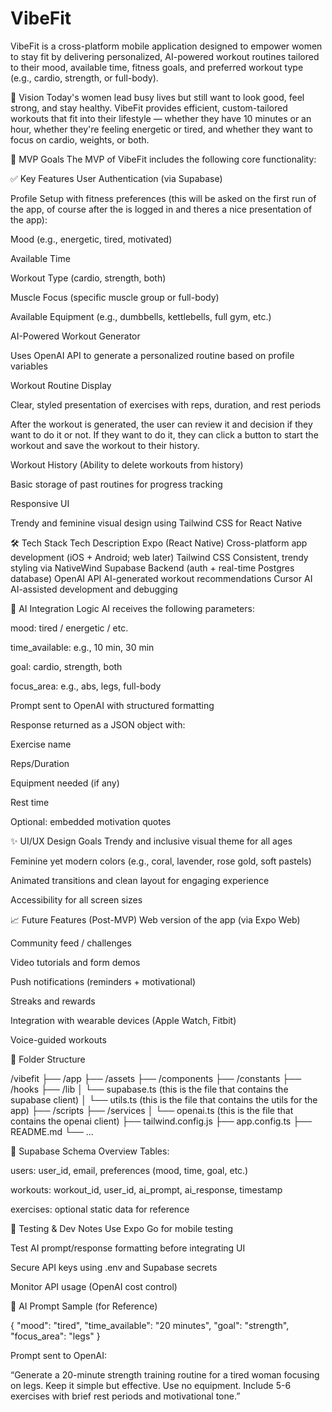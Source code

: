 # VibeFit

VibeFit is a cross-platform mobile application designed to empower women to stay fit by delivering personalized, AI-powered workout routines tailored to their mood, available time, fitness goals, and preferred workout type (e.g., cardio, strength, or full-body).

🎯 Vision
Today's women lead busy lives but still want to look good, feel strong, and stay healthy. VibeFit provides efficient, custom-tailored workouts that fit into their lifestyle — whether they have 10 minutes or an hour, whether they're feeling energetic or tired, and whether they want to focus on cardio, weights, or both.

🚀 MVP Goals
The MVP of VibeFit includes the following core functionality:

✅ Key Features
User Authentication (via Supabase)

Profile Setup with fitness preferences (this will be asked on the first run of the app, of course after the is logged in and theres a nice presentation of the app):

Mood (e.g., energetic, tired, motivated)

Available Time

Workout Type (cardio, strength, both)

Muscle Focus (specific muscle group or full-body)

Available Equipment (e.g., dumbbells, kettlebells, full gym, etc.)

AI-Powered Workout Generator

Uses OpenAI API to generate a personalized routine based on profile variables

Workout Routine Display

Clear, styled presentation of exercises with reps, duration, and rest periods

After the workout is generated, the user can review it and decision if they want to do it or not. If they want to do it, they can click a button to start the workout and save the workout to their history.

Workout History (Ability to delete workouts from history)

Basic storage of past routines for progress tracking

Responsive UI

Trendy and feminine visual design using Tailwind CSS for React Native

🛠️ Tech Stack
Tech Description
Expo (React Native) Cross-platform app development (iOS + Android; web later)
Tailwind CSS Consistent, trendy styling via NativeWind
Supabase Backend (auth + real-time Postgres database)
OpenAI API AI-generated workout recommendations
Cursor AI AI-assisted development and debugging

🧠 AI Integration Logic
AI receives the following parameters:

mood: tired / energetic / etc.

time_available: e.g., 10 min, 30 min

goal: cardio, strength, both

focus_area: e.g., abs, legs, full-body

Prompt sent to OpenAI with structured formatting

Response returned as a JSON object with:

Exercise name

Reps/Duration

Equipment needed (if any)

Rest time

Optional: embedded motivation quotes

✨ UI/UX Design Goals
Trendy and inclusive visual theme for all ages

Feminine yet modern colors (e.g., coral, lavender, rose gold, soft pastels)

Animated transitions and clean layout for engaging experience

Accessibility for all screen sizes

📈 Future Features (Post-MVP)
Web version of the app (via Expo Web)

Community feed / challenges

Video tutorials and form demos

Push notifications (reminders + motivational)

Streaks and rewards

Integration with wearable devices (Apple Watch, Fitbit)

Voice-guided workouts

📂 Folder Structure

/vibefit
├── /app
├── /assets
├── /components
├── /constants
├── /hooks
├── /lib
│ └── supabase.ts (this is the file that contains the supabase client)
│ └── utils.ts (this is the file that contains the utils for the app)
├── /scripts
├── /services
│ └── openai.ts (this is the file that contains the openai client)
├── tailwind.config.js
├── app.config.ts
├── README.md
└── ...

🔐 Supabase Schema Overview
Tables:

users: user_id, email, preferences (mood, time, goal, etc.)

workouts: workout_id, user_id, ai_prompt, ai_response, timestamp

exercises: optional static data for reference

🧪 Testing & Dev Notes
Use Expo Go for mobile testing

Test AI prompt/response formatting before integrating UI

Secure API keys using .env and Supabase secrets

Monitor API usage (OpenAI cost control)

🧠 AI Prompt Sample (for Reference)

{
"mood": "tired",
"time_available": "20 minutes",
"goal": "strength",
"focus_area": "legs"
}

Prompt sent to OpenAI:

“Generate a 20-minute strength training routine for a tired woman focusing on legs. Keep it simple but effective. Use no equipment. Include 5-6 exercises with brief rest periods and motivational tone.”
